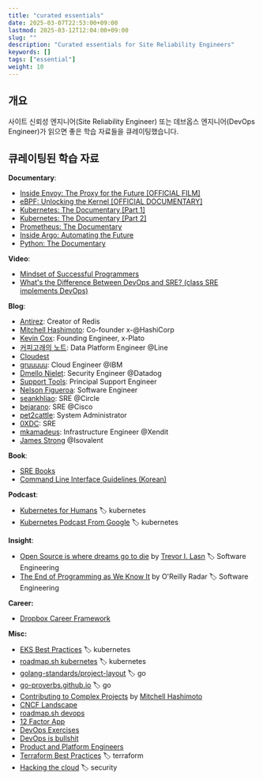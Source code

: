 ```yaml
---
title: "curated essentials"
date: 2025-03-07T22:53:00+09:00
lastmod: 2025-03-12T12:04:00+09:00
slug: ""
description: "Curated essentials for Site Reliability Engineers"
keywords: []
tags: ["essential"]
weight: 10
---
```


## 개요

사이트 신뢰성 엔지니어(Site Reliability Engineer) 또는 데브옵스 엔지니어(DevOps Engineer)가 읽으면 좋은 학습 자료들을 큐레이팅했습니다.

## 큐레이팅된 학습 자료

**Documentary**:

- [Inside Envoy: The Proxy for the Future [OFFICIAL FILM]](https://youtu.be/uaksVVHDhYU?si=Tml6qdM8EWOO0eIM)
- [eBPF: Unlocking the Kernel [OFFICIAL DOCUMENTARY]](https://youtu.be/Wb_vD3XZYOA?si=bzRES3oSqi1BxVb9)
- [Kubernetes: The Documentary [Part 1]](https://youtu.be/BE77h7dmoQU?si=Z8SogwURaHyO2vSa)
- [Kubernetes: The Documentary [Part 2]](https://youtu.be/318elIq37PE?si=9VvPqRjXrKk-bnhS)
- [Prometheus: The Documentary](https://youtu.be/rT4fJNbfe14?si=IpI_WplBDiUpqDKK)
- [Inside Argo: Automating the Future](https://youtu.be/ox3Gx3eCTCs?si=VJGSP1bgOADfg300)
- [Python: The Documentary](https://youtu.be/GfH4QL4VqJ0?si=bBBdSGb9zWDtc6vw)

**Video**:

- [Mindset of Successful Programmers](https://www.youtube.com/watch?v=nogh434ykF0)
- [What's the Difference Between DevOps and SRE? (class SRE implements DevOps)](https://www.youtube.com/watch?v=uTEL8Ff1Zvk)

**Blog**:

- [Antirez](https://antirez.com): Creator of Redis
- [Mitchell Hashimoto](https://mitchellh.com/): Co-founder x-@HashiCorp
- [Kevin Cox](https://kevincox.ca/): Founding Engineer, x-Plato
- [커피고래의 노트](https://coffeewhale.com/): Data Platform Engineer @Line
- [Cloudest](https://cloudest.oopy.io/)
- [gruuuuu](https://gruuuuu.github.io/): Cloud Engineer @IBM
- [Dmello Nielet](https://dmellonielet.com/): Security Engineer @Datadog
- [Support Tools](https://support.tools/): Principal Support Engineer
- [Nelson Figueroa](https://nelsonfigueroa.dev/): Software Engineer
- [seankhliao](https://seankhliao.com/): SRE @Circle
- [bejarano](https://www.bejarano.io/): SRE @Cisco
- [pet2cattle](https://pet2cattle.com/): System Administrator
- [0XDC](https://0xdc.me/): SRE
- [mkamadeus](https://mkamadeus.dev/): Infrastructure Engineer @Xendit
- [James Strong](https://jamesstrong.dev) @Isovalent

**Book**:

- [SRE Books](https://sre.google/books/)
- [Command Line Interface Guidelines (Korean)](https://clig.kr/)

**Podcast**:

- [Kubernetes for Humans](https://podcasts.apple.com/us/podcast/kubernetes-for-humans/id1706941753?l=ko) 🏷️ kubernetes
- [Kubernetes Podcast From Google](https://podcasts.apple.com/kr/podcast/kubernetes-podcast-from-google/id1370049232) 🏷️ kubernetes

**Insight**:

- [Open Source is where dreams go to die](https://www.trevorlasn.com/blog/open-source-is-where-dreams-go-to-die) by [Trevor I. Lasn](https://github.com/indreklasn) 🏷️ Software Engineering
- [The End of Programming as We Know It](https://www.oreilly.com/radar/the-end-of-programming-as-we-know-it/) by O'Reilly Radar 🏷️ Software Engineering

**Career:**

- [Dropbox Career Framework](https://dropbox.github.io/dbx-career-framework/overview.html)

**Misc:**

- [EKS Best Practices](https://aws.github.io/aws-eks-best-practices/) 🏷️ kubernetes
- [roadmap.sh kubernetes](https://roadmap.sh/kubernetes) 🏷️ kubernetes
- [golang-standards/project-layout](https://github.com/golang-standards/project-layout/blob/master/README_ko.md) 🏷️ go
- [go-proverbs.github.io](https://go-proverbs.github.io) 🏷️ go
- [Contributing to Complex Projects](https://mitchellh.com/writing/contributing-to-complex-projects) by [Mitchell Hashimoto](https://mitchellh.com/)
- [CNCF Landscape](https://landscape.cncf.io/)
- [roadmap.sh devops](https://roadmap.sh/devops)
- [12 Factor App](https://12factor.net/)
- [DevOps Exercises](https://github.com/bregman-arie/devops-exercises)
- [DevOps is bullshit](https://www.massdriver.cloud/blogs/devops-is-bullshit)
- [Product and Platform Engineers](https://leerob.io/blog/product-engineers)
- [Terraform Best Practices](https://www.terraform-best-practices.com/) 🏷️ terraform
- [Hacking the cloud](https://hackingthe.cloud/) 🏷️ security
